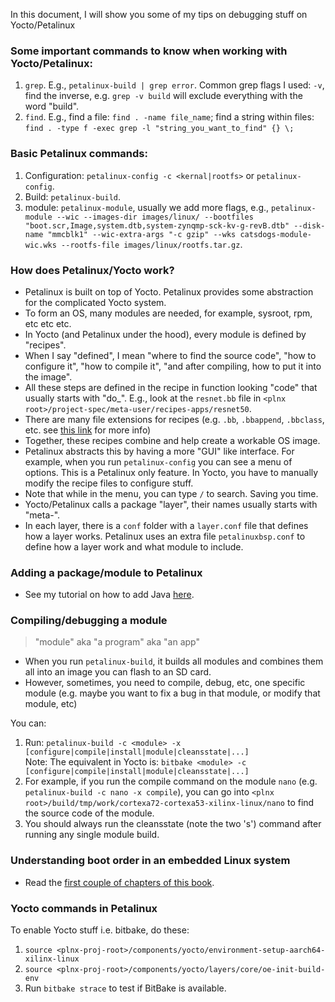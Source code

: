 In this document, I will show you some of my tips on debugging stuff on Yocto/Petalinux

### Some important commands to know when working with Yocto/Petalinux:
1. `grep`. E.g., `petalinux-build | grep error`. Common grep flags I used: `-v`, find the inverse, e.g. `grep -v build` will exclude everything with the word "build".
2. `find`. E.g., find a file: `find . -name file_name`; find a string within files: `find . -type f -exec grep -l "string_you_want_to_find" {} \;`

### Basic Petalinux commands:
1. Configuration: `petalinux-config -c <kernal|rootfs>` or `petalinux-config`.
2. Build: `petalinux-build`.
3. module: `petalinux-module`, usually we add more flags, e.g., `petalinux-module --wic --images-dir images/linux/ --bootfiles "boot.scr,Image,system.dtb,system-zynqmp-sck-kv-g-revB.dtb" --disk-name "mmcblk1" --wic-extra-args "-c gzip" --wks catsdogs-module-wic.wks --rootfs-file images/linux/rootfs.tar.gz`.

### How does Petalinux/Yocto work?
- Petalinux is built on top of Yocto. Petalinux provides some abstraction for the complicated Yocto system.
- To form an OS, many modules are needed, for example, sysroot, rpm, etc etc etc.
- In Yocto (and Petalinux under the hood), every module is defined by "recipes".
- When I say "defined", I mean "where to find the source code", "how to configure it", "how to compile it", "and after compiling, how to put it into the image".
- All these steps are defined in the recipe in function looking "code" that usually starts with "do_". E.g., look at the `resnet.bb` file in `<plnx root>/project-spec/meta-user/recipes-apps/resnet50`.
- There are many file extensions for recipes (e.g. `.bb`, `.bbappend`, `.bbclass`, etc. see [this link](https://stackoverflow.com/questions/77018036/need-clarification-regarding-when-to-use-bb-inc-file-in-yocto) for more info)
- Together, these recipes combine and help create a workable OS image.
- Petalinux abstracts this by having a more "GUI" like interface. For example, when you run `petalinux-config` you can see a menu of options. This is a Petalinux only feature. In Yocto, you have to manually modify the recipe files to configure stuff.
- Note that while in the menu, you can type `/` to search. Saving you time.
- Yocto/Petalinux calls a package "layer", their names usually starts with "meta-".
- In each layer, there is a `conf` folder with a `layer.conf` file that defines how a layer works. Petalinux uses an extra file `petalinuxbsp.conf` to define how a layer work and what module to include.

### Adding a package/module to Petalinux
- See my tutorial on how to add Java [here](https://github.com/jona1115/cats_dogs_acceleration/tree/main/documentations/vivadoTRD_and_Petalinux#java).

### Compiling/debugging a module
> "module" aka "a program" aka "an app"
- When you run `petalinux-build`, it builds all modules and combines them all into an image you can flash to an SD card.
- However, sometimes, you need to compile, debug, etc, one specific module (e.g. maybe you want to fix a bug in that module, or modify that module, etc)

You can:
1. Run: `petalinux-build -c <module> -x [configure|compile|install|module|cleansstate|...]`  
   Note: The equivalent in Yocto is: `bitbake <module> -c [configure|compile|install|module|cleansstate|...]`
2. For example, if you run the compile command on the module `nano` (e.g. `petalinux-build -c nano -x compile`), you can go into `<plnx root>/build/tmp/work/cortexa72-cortexa53-xilinx-linux/nano` to find the source code of the module.
3. You should always run the cleansstate (note the two 's') command after running any single module build.

### Understanding boot order in an embedded Linux system
- Read the [first couple of chapters of this book](https://www.amazon.com/Mastering-Embedded-Linux-Programming-potential-dp-1789530385/dp/1789530385).

### Yocto commands in Petalinux
To enable Yocto stuff i.e. bitbake, do these:
1. `source <plnx-proj-root>/components/yocto/environment-setup-aarch64-xilinx-linux`
2. `source <plnx-proj-root>/components/yocto/layers/core/oe-init-build-env`
3. Run `bitbake strace` to test if BitBake is available.
